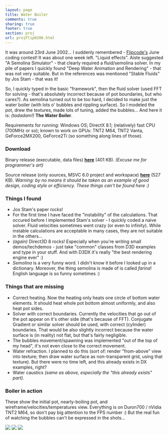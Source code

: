 ```yaml
---
layout: page
title: Water Boiler
comments: true
sharing: true
footer: true
section: proj
url: projFlip0206.html
---
```


<P>
It was around 23rd June 2002... I suddenly remembered -
<A href="http://www.flipcode.com">Flipcode's</A> June coding contest! It was
about one week left. "Liquid effects". Aiste suggested "A Semolina Simulator"
- that clearly required a fluid/semolina solver. In my pile of papers I quickly
found "Deep Water Animation and Rendering" - that was not very suitable. But
in the references was mentioned "Stable Fluids" by Jos Stam - that was it!
</P>
<P>
So, I quickly typed in the basic "framework", then the fluid solver (used
FFT for solving - that's absolutely incorrect because of pot boundaries, but
who cares?). As semolina turned out to be too hard, I decided to make
just the water boiler (with lots o' bubbles and rippling surface). So I modeled
the pot, drew the textures, made lots of tuning, added the bubbles... And here
it is: <em>(tadadam!) </em><strong>The Water Boiler</strong>.
</P>
<P>
Requirements for running: Windows OS; DirectX 8.1; (relatively) fast CPU
(700MHz or so); known to work on GPUs: TNT2 M64, TNT2 Vanta, GeForce2MX200,
GeForce2Ti (so something along lines of those).
</P>


<H3>Download</H3>
<P>
Binary release (executable, data files)
<A href="files/waterboiler.zip"><strong>here</strong></A> (401 KB). <em>(Excuse me for programmer's art)</em>
</P>
<P>
Source release (only sources, MSVC 6.0 project and workspace)
<A href="files/waterboiler-src.zip"><strong>here</strong></A> (527 KB). <em>Warning: by no means it should be
taken as an example of good design, coding style or efficiency. These things
can't be found here :)</em>
</P>

<H3>Things I found</H3>
<UL>
<LI>Jos Stam's paper rocks!
<LI>For the first time I have faced the "instability" of the calculations.
    That occured before I implemented Stam's solver - I quickly coded a naive
    solver. Fluid velocities sometimes went crazy (or even to infinity).
    While instable calculations are acceptable in many cases, they are not
    suitable in the others...
<LI><em>(again) </em> Direct3D 8 rocks! Especially when you're writing small
    demos/techdemos - just take "common" classes from D3D examples and type
    in your stuff. And with D3DX it's really "the best rendering engine
    ever" :)
<LI><em>Semolina</em> is a very funny word. I didn't know it before I looked up
    in a dictionary. Moreover, the thing semolina is made of is called
    <em>farina</em>! English language is so funny sometimes :)
</UL>


<H3>Things that are missing</H3>
<UL>
<LI>Correct heating. Now the heating only heats one circle of bottom water
    elements. It should heat whole pot bottom almost uniformly, and also heat
    pot sides.
<LI>Solver with correct boundaries. Currently the velocities that go out of
    the pot appear on it's other side (that's because of FFT). Conjugate
    Gradient or similar solver should be used, with correct (cylinder)
    boundaries. That would be also slightly incorrect because the water surface
    is (in reality) not flat, but that's fairly negligible.
<LI>The bubbles movement/spawning was implemented "out of the top of my head",
	it's not even close to the correct movement.
<LI>Water refraction. I planned to do this (sort of: render "from-above"
    view into texture; then draw water surface as non-transparent grid,
    using that texture). But there were no time left, and this already exists
    in DX examples, right?
<LI>Water caustics <em>(same as above, especially the "this already exists" part).</em>
</UL>


<H3>Boiler in action</H3>
<P>
These show the initial pot, nearly-boiling pot, and wireframe/velocities/temperatures
view. Everything is on Duron700 / nVidia TNT2 M64, so don't pay big attention
to the FPS number :) But the real fun of watching the bubbles can't be
expressed in the shots...
</P>
<IMG src="img/Waterboiler1.jpg">
<IMG src="img/Waterboiler2.jpg">
<IMG src="img/Waterboiler3.jpg">
